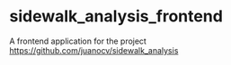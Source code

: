 # sidewalk_analysis_frontend

A frontend application for the project https://github.com/juanocv/sidewalk_analysis